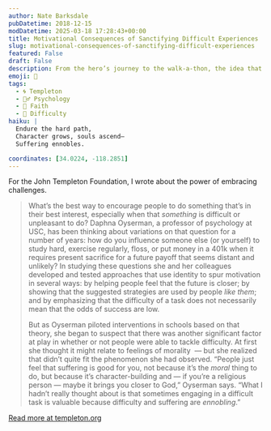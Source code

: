 ```yaml
---
author: Nate Barksdale
pubDatetime: 2018-12-15
modDatetime: 2025-03-18 17:28:43+00:00
title: Motivational Consequences of Sanctifying Difficult Experiences
slug: motivational-consequences-of-sanctifying-difficult-experiences
featured: False
draft: False
description: From the hero’s journey to the walk-a-thon, the idea that suffering builds character may be a powerful tool for unlocking achievement.
emoji: 🌟
tags:
  - 🌀 Templeton
  - 🧘‍♂️ Psychology
  - 🙏 Faith
  - 💪 Difficulty
haiku: |
  Endure the hard path,  
  Character grows, souls ascend—  
  Suffering ennobles.

coordinates: [34.0224, -118.2851]
---
```


For the John Templeton Foundation, I wrote about the power of embracing challenges.

> What’s the best way to encourage people to do something that’s in their best interest, especially when that _something_ is difficult or unpleasant to do? Daphna Oyserman, a professor of psychology at USC, has been thinking about variations on that question for a number of years: how do you influence someone else (or yourself) to study hard, exercise regularly, floss, or put money in a 401k when it requires present sacrifice for a future payoff that seems distant and unlikely? In studying these questions she and her colleagues developed and tested approaches that use identity to spur motivation in several ways: by helping people feel that the future is closer; by showing that the suggested strategies are used by people _like them_; and by emphasizing that the difficulty of a task does not necessarily mean that the odds of success are low.
>
> But as Oyserman piloted interventions in schools based on that theory, she began to suspect that there was another significant factor at play in whether or not people were able to tackle difficulty. At first she thought it might relate to feelings of morality  — but she realized that didn’t quite fit the phenomenon she had observed. “People just feel that suffering is good for you, not because it’s the _moral_ thing to do, but because it’s character-building and — if you’re a religious person — maybe it brings you closer to God,” Oyserman says. “What I hadn’t really thought about is that sometimes engaging in a difficult task is valuable because difficulty and suffering are _ennobling_.”

[Read more at templeton.org](https://www.templeton.org/grant/sanctifying-everyday-difficulties-motivational-consequences-of-sanctifying-difficult-experiences)
